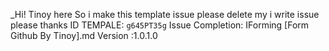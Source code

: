 _Hi! Tinoy here So i make this template issue please delete my i write issue please thanks ID TEMPALE: `g645PT35g`
Issue Completion: IForming [Form Github By Tinoy].md
Version :1.0.1.0
